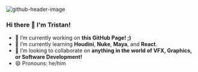 ![github-header-image](https://github.com/TristanEnglish/TristanEnglish/assets/71680462/45a928f2-f219-4a3c-aa34-40b44e010b80)
### Hi there 👋 I'm Tristan!
- 🔭 I’m currently working on **this GitHub Page! ;)**
- 🌱 I’m currently learning **Houdini**, **Nuke**, **Maya**, and **React**.
- 👯 I’m looking to collaborate on **anything in the world of VFX, Graphics, or Software Development!**
- 😄 Pronouns: he/him
